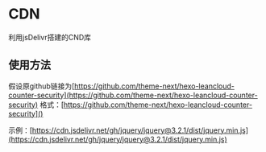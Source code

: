 # CDN
利用jsDelivr搭建的CND库

## 使用方法
假设原github链接为[https://github.com/theme-next/hexo-leancloud-counter-security](https://github.com/theme-next/hexo-leancloud-counter-security)
格式：[https://github.com/theme-next/hexo-leancloud-counter-security]()

示例：[https://cdn.jsdelivr.net/gh/jquery/jquery@3.2.1/dist/jquery.min.js](https://cdn.jsdelivr.net/gh/jquery/jquery@3.2.1/dist/jquery.min.js)
